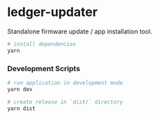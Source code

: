 # ledger-updater

Standalone firmware update / app installation tool.

```bash
# install dependencies
yarn
```

### Development Scripts

```bash
# run application in development mode
yarn dev

# create release in `dist/` directory
yarn dist
```
